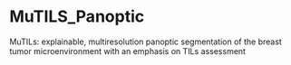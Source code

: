 # MuTILS_Panoptic
MuTILs: explainable, multiresolution panoptic segmentation of the breast tumor microenvironment with an emphasis on TILs assessment
